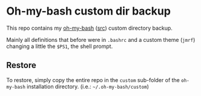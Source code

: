 # Oh-my-bash custom dir backup

This repo contains my [oh-my-bash](https://ohmybash.github.io/) ([src](https://github.com/ohmybash/oh-my-bash)) custom directory backup.

Mainly all definitions that before were in `.bashrc` and a custom theme (`jmrf`) changing a little the `$PS1`, the shell prompt.


## Restore

To restore, simply copy the entire repo in the `custom` sub-folder of the `oh-my-bash` installation directory. (i.e.: `~/.oh-my-bash/custom`)

